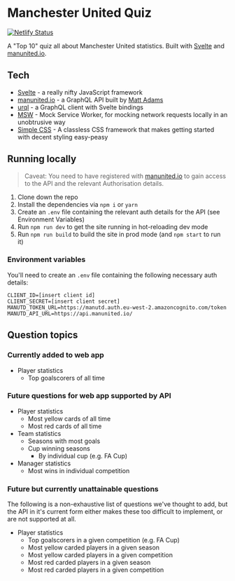 # Manchester United Quiz

[![Netlify Status](https://api.netlify.com/api/v1/badges/779e4324-febe-440a-9b99-b289b1b74b9c/deploy-status)](https://app.netlify.com/sites/man-utd-quiz/deploys)

A "Top 10" quiz all about Manchester United statistics. Built with [Svelte] and [manunited.io].

## Tech

- [Svelte] - a really nifty JavaScript framework
- [manunited.io] - a GraphQL API built by [Matt Adams]
- [urql] - a GraphQL client with Svelte bindings
- [MSW] - Mock Service Worker, for mocking network requests locally in an unobtrusive way
- [Simple CSS] - A classless CSS framework that makes getting started with decent styling easy-peasy

## Running locally

> Caveat: You need to have registered with [manunited.io] to gain access to the API and the relevant Authorisation details.

1. Clone down the repo
2. Install the dependencies via `npm i` or `yarn`
3. Create an `.env` file containing the relevant auth details for the API (see Environment Variables)
4. Run `npm run dev` to get the site running in hot-reloading dev mode
5. Run `npm run build` to build the site in prod mode (and `npm start` to run it)

### Environment variables

You'll need to create an `.env` file containing the following necessary auth details:

```
CLIENT_ID=[insert client id]
CLIENT_SECRET=[insert client secret]
MANUTD_TOKEN_URL=https://manutd.auth.eu-west-2.amazoncognito.com/token
MANUTD_API_URL=https://api.manunited.io/
```

## Question topics

### Currently added to web app

- Player statistics
  - Top goalscorers of all time

### Future questions for web app supported by API

- Player statistics
  - Most yellow cards of all time
  - Most red cards of all time
- Team statistics
  - Seasons with most goals
  - Cup winning seasons
    - By individual cup (e.g. FA Cup)
- Manager statistics
  - Most wins in individual competition

### Future but currently unattainable questions

The following is a non-exhaustive list of questions we've thought to add, but the API in it's current form either makes these too difficult to implement, or are not supported at all.

- Player statistics
  - Top goalscorers in a given competition (e.g. FA Cup)
  - Most yellow carded players in a given season
  - Most yellow carded players in a given competition
  - Most red carded players in a given season
  - Most red carded players in a given competition

[svelte]: https://svelte.dev
[manunited.io]: https://docs.manunited.io
[urql]: https://formidable.com/open-source/urql/
[msw]: https://mswjs.io/
[simple css]: https://simplecss.org/
[matt adams]: https://matt.scot/author/matt

